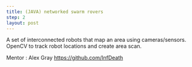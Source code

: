```yaml
---
title: (JAVA) networked swarm rovers 
step: 2
layout: post
---
```


A set of interconnected robots that map an area using cameras/sensors. OpenCV to track robot locations and create area scan.
  
Mentor : Alex Gray https://github.com/InfDeath
